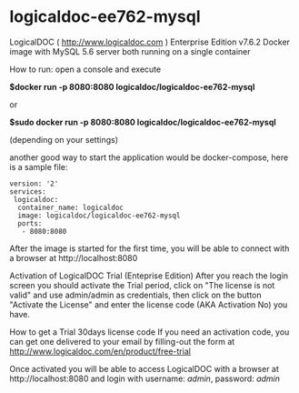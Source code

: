 # logicaldoc-ee762-mysql
LogicalDOC ( http://www.logicaldoc.com ) Enterprise Edition v7.6.2 Docker image with MySQL 5.6 server both running on a single container

How to run:
open a console and execute

**$docker run -p 8080:8080 logicaldoc/logicaldoc-ee762-mysql**

or

**$sudo docker run -p 8080:8080 logicaldoc/logicaldoc-ee762-mysql**

(depending on your settings)

another good way to start the application would be docker-compose, here is a sample file:

```
version: '2'
services:
 logicaldoc: 
  container_name: logicaldoc
  image: logicaldoc/logicaldoc-ee762-mysql
  ports:
   - 8080:8080
```

After the image is started for the first time, you will be able to connect with a browser at http://localhost:8080

Activation of LogicalDOC Trial (Enteprise Edition)
After you reach the login screen you should activate the Trial period, click on "The license is not valid" and use admin/admin as credentials, then click on the button "Activate the License" and enter the license code (AKA Activation No) you have.

How to get a Trial 30days license code
If you need an activation code, you can get one delivered to your email by filling-out the form at http://www.logicaldoc.com/en/product/free-trial

Once activated you will be able to access LogicalDOC with a browser
at http://localhost:8080 and login with username: *admin*, password: *admin*


